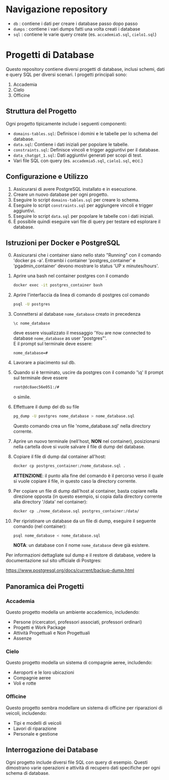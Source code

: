 # Navigazione repository
 - `db` : contiene i dati per creare i database passo dopo passo
 - `dumps` : contiene i vari dumps fatti una volta creati i database
 - `sql` : contiene le varie query create (es. `accademia5.sql`, `cielo1.sql`)
# Progetti di Database

Questo repository contiene diversi progetti di database, inclusi schemi, dati e query SQL per diversi scenari. I progetti principali sono:

1. Accademia
2. Cielo
3. Officine

## Struttura del Progetto

Ogni progetto tipicamente include i seguenti componenti:

- `domains-tables.sql`: Definisce i domini e le tabelle per lo schema del database.
- `data.sql`: Contiene i dati iniziali per popolare le tabelle.
- `constraints.sql`: Definisce vincoli e trigger aggiuntivi per il database.
- `data_chatgpt_1.sql`: Dati aggiuntivi generati per scopi di test.
- Vari file SQL con query (es. `accademia5.sql`, `cielo1.sql`, ecc.)

## Configurazione e Utilizzo

1. Assicurarsi di avere PostgreSQL installato e in esecuzione.
2. Creare un nuovo database per ogni progetto.
3. Eseguire lo script `domains-tables.sql` per creare lo schema.
4. Eseguire lo script `constraints.sql` per aggiungere vincoli e trigger aggiuntivi.
5. Eseguire lo script `data.sql` per popolare le tabelle con i dati iniziali.
6. È possibile quindi eseguire vari file di query per testare ed esplorare il database.

## Istruzioni per Docker e PostgreSQL


0. Assicurarsi che i container siano nello stato "Running" con il comando 'docker ps -a'. Entrambi i container 'postgres_container' e 'pgadmin_container' devono mostrare lo status 'UP x minutes/hours'.


1. Aprire una bash nel container postgres con il comando
    ```bash
    docker exec -it postgres_container bash
    ```

2. Aprire l'interfaccia da linea di comando di postgres col comando
    ```bash
	psql -U postgres
    ```

3. Connettersi al database `nome_database` creato in precedenza
    ```psql
	\c nome_database
    ```

	deve essere visualizzato il messaggio 'You are now connected to database `nome_database` as user "postgres"'.<br>
	E il prompt sul terminale deve essere:
    ```psql
    nome_database=#
    ```

4. Lavorare a piacimento sul db.

5. Quando si è terminato, uscire da postgres con il comando '\q'
	Il prompt sul terminale deve essere
    ```bash
    root@dc8aec56e051:/#
    ```
    o simile.
6. Effettuare il dump del db su file
    ```bash
	pg_dump -U postgres nome_database > nome_database.sql
    ```
	Questo comando crea un file 'nome_database.sql' nella directory corrente.

7. Aprire un nuovo terminale (nell'host, <b>NON</b> nel container), posizionarsi nella cartella dove si vuole salvare il file di dump del database.

8. Copiare il file di dump dal container all'host:
    ```bash
	docker cp postgres_container:/nome_database.sql .
    ```
	<b>ATTENZIONE</b>: il punto alla fine del comando è il percorso verso il quale si vuole copiare il file, in questo caso la directory corrente.

9. Per copiare un file di dump dall'host al container, basta copiare nella direzione opposta (in questo esempio, si copia dalla directory corrente alla directory '/data' nel container):
    ```bash
	docker cp ./nome_database.sql postgres_container:/data/
    ```

10. Per ripristinare un database da un file di dump, eseguire il seguente comando (nel container):
    ```bash
	psql nome_database < nome_database.sql
    ```
	<b>NOTA</b>: un database con il nome `nome_database` deve già esistere.

Per informazioni dettagliate sul dump e il restore di database, vedere la documentazione sul sito ufficiale di Postgres:

https://www.postgresql.org/docs/current/backup-dump.html

## Panoramica dei Progetti

### Accademia

Questo progetto modella un ambiente accademico, includendo:
- Persone (ricercatori, professori associati, professori ordinari)
- Progetti e Work Package
- Attività Progettuali e Non Progettuali
- Assenze

### Cielo

Questo progetto modella un sistema di compagnie aeree, includendo:
- Aeroporti e le loro ubicazioni
- Compagnie aeree
- Voli e rotte

### Officine

Questo progetto sembra modellare un sistema di officine per riparazioni di veicoli, includendo:
- Tipi e modelli di veicoli
- Lavori di riparazione
- Personale e gestione

## Interrogazione dei Database

Ogni progetto include diversi file SQL con query di esempio. Questi dimostrano varie operazioni e attività di recupero dati specifiche per ogni schema di database.

